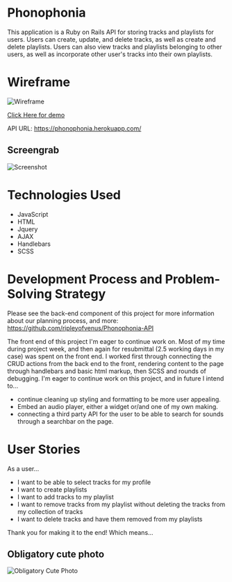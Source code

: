 # Phonophonia

This application is a Ruby on Rails API for storing tracks and playlists for
users.  Users can create, update, and delete tracks, as well as create and delete playlists.
Users can also view tracks and playlists belonging to other users, as well as incorporate
other user's tracks into their own playlists.

# Wireframe
![Wireframe](https://imgur.com/a/deH3I)

[Click Here for demo](https://ripleyofvenus.github.io/Phonophonia/)

API URL:  https://phonophonia.herokuapp.com/

## Screengrab

![Screenshot](https://imgur.com/a/jI1tC)

# Technologies Used
- JavaScript
- HTML
- Jquery
- AJAX
- Handlebars
- SCSS


# Development Process and Problem-Solving Strategy
Please see the back-end component of this project for more information about
our planning process, and more: https://github.com/ripleyofvenus/Phonophonia-API

The front end of this project I'm eager to continue work on. Most of my time during
project week, and then again for resubmittal (2.5 working days in my case) was spent
on the front end. I worked first through connecting the CRUD actions from the back end to
the front, rendering content to the page through handlebars and basic html markup,
then SCSS and rounds of debugging.
I'm eager to continue work on this project, and in future I intend to...
- continue cleaning up styling and formatting to be more user appealing.
- Embed an audio player, either a widget or/and one of my own making.
- connecting a third party API for the user to be able to search for sounds through a searchbar on the page.

# User Stories

As a user...
- I want to be able to select tracks for my profile
- I want to create playlists
- I want to add tracks to my playlist
- I want to remove tracks from my playlist without deleting the tracks from my
collection of tracks
- I want to delete tracks and have them removed from my playlists

Thank you for making it to the end! Which means...
## Obligatory cute photo

![Obligatory Cute Photo](http://blog.showmenaturephotography.com/wp-content/uploads/B7D-5143-YBMarmotStretching.jpg)
